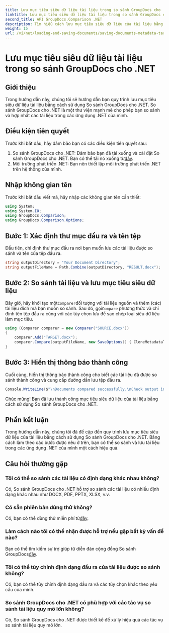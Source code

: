 ```yaml
---
title: Lưu mục tiêu siêu dữ liệu tài liệu trong so sánh GroupDocs cho .NET
linktitle: Lưu mục tiêu siêu dữ liệu tài liệu trong so sánh GroupDocs cho .NET
second_title: API GroupDocs.Comparison .NET
description: Tìm hiểu cách lưu mục tiêu siêu dữ liệu của tài liệu bằng cách sử dụng So sánh GroupDocs cho .NET. Các bước dễ dàng để so sánh tài liệu hiệu quả trong các ứng dụng .NET của bạn.
weight: 15
url: /vi/net/loading-and-saving-documents/saving-documents-metadata-target/
---
```


# Lưu mục tiêu siêu dữ liệu tài liệu trong so sánh GroupDocs cho .NET

## Giới thiệu
Trong hướng dẫn này, chúng tôi sẽ hướng dẫn bạn quy trình lưu mục tiêu siêu dữ liệu tài liệu bằng cách sử dụng So sánh GroupDocs cho .NET. So sánh GroupDocs cho .NET là một thư viện mạnh mẽ cho phép bạn so sánh và hợp nhất các tài liệu trong các ứng dụng .NET của mình.
## Điều kiện tiên quyết
Trước khi bắt đầu, hãy đảm bảo bạn có các điều kiện tiên quyết sau:
1.  So sánh GroupDocs cho .NET: Đảm bảo bạn đã tải xuống và cài đặt So sánh GroupDocs cho .NET. Bạn có thể tải nó xuống từ[đây](https://releases.groupdocs.com/comparison/net/).
2. Môi trường phát triển .NET: Bạn nên thiết lập môi trường phát triển .NET trên hệ thống của mình.

## Nhập không gian tên
Trước khi bắt đầu viết mã, hãy nhập các không gian tên cần thiết:
```csharp
using System;
using System.IO;
using GroupDocs.Comparison;
using GroupDocs.Comparison.Options;
```
## Bước 1: Xác định thư mục đầu ra và tên tệp
Đầu tiên, chỉ định thư mục đầu ra nơi bạn muốn lưu các tài liệu được so sánh và tên của tệp đầu ra.
```csharp
string outputDirectory = "Your Document Directory";
string outputFileName = Path.Combine(outputDirectory, "RESULT.docx");
```
## Bước 2: So sánh tài liệu và lưu mục tiêu siêu dữ liệu
 Bây giờ, hãy khởi tạo một`Comparer`đối tượng với tài liệu nguồn và thêm (các) tài liệu đích mà bạn muốn so sánh. Sau đó, gọi`Compare` phương thức và chỉ định tên tệp đầu ra cùng với các tùy chọn lưu để sao chép loại siêu dữ liệu làm mục tiêu.
```csharp
using (Comparer comparer = new Comparer("SOURCE.docx"))
{
    comparer.Add("TARGET.docx");
    comparer.Compare(outputFileName, new SaveOptions() { CloneMetadataType = MetadataType.Target });
}
```
## Bước 3: Hiển thị thông báo thành công
Cuối cùng, hiển thị thông báo thành công cho biết các tài liệu đã được so sánh thành công và cung cấp đường dẫn lưu tệp đầu ra.
```csharp
Console.WriteLine($"\nDocuments compared successfully.\nCheck output in {outputDirectory}.");
```
Chúc mừng! Bạn đã lưu thành công mục tiêu siêu dữ liệu của tài liệu bằng cách sử dụng So sánh GroupDocs cho .NET.

## Phần kết luận
Trong hướng dẫn này, chúng tôi đã đề cập đến quy trình lưu mục tiêu siêu dữ liệu của tài liệu bằng cách sử dụng So sánh GroupDocs cho .NET. Bằng cách làm theo các bước được nêu ở trên, bạn có thể so sánh và lưu tài liệu trong các ứng dụng .NET của mình một cách hiệu quả.
## Câu hỏi thường gặp
### Tôi có thể so sánh các tài liệu có định dạng khác nhau không?
Có, So sánh GroupDocs cho .NET hỗ trợ so sánh các tài liệu có nhiều định dạng khác nhau như DOCX, PDF, PPTX, XLSX, v.v.
### Có sẵn phiên bản dùng thử không?
 Có, bạn có thể dùng thử miễn phí từ[đây](https://releases.groupdocs.com/).
### Làm cách nào tôi có thể nhận được hỗ trợ nếu gặp bất kỳ vấn đề nào?
 Bạn có thể tìm kiếm sự trợ giúp từ diễn đàn cộng đồng So sánh GroupDocs[đây](https://forum.groupdocs.com/c/comparison/12).
### Tôi có thể tùy chỉnh định dạng đầu ra của tài liệu được so sánh không?
Có, bạn có thể tùy chỉnh định dạng đầu ra và các tùy chọn khác theo yêu cầu của mình.
### So sánh GroupDocs cho .NET có phù hợp với các tác vụ so sánh tài liệu quy mô lớn không?
Có, So sánh GroupDocs cho .NET được thiết kế để xử lý hiệu quả các tác vụ so sánh tài liệu quy mô lớn.